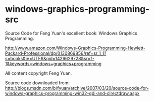 # windows-graphics-programming-src
Source Code for Feng Yuan's excellent book: Windows Graphics Programming.

http://www.amazon.com/Windows-Graphics-Programming-Hewlett-Packard-Professional/dp/0130869856/ref=sr_1_1?s=books&ie=UTF8&qid=1426629728&sr=1-1&keywords=windows+graphics+programming

All content copyright Feng Yuan.

Source code downloaded from: http://blogs.msdn.com/b/fyuan/archive/2007/03/20/source-code-for-windows-graphics-programming-win32-gdi-and-directdraw.aspx

